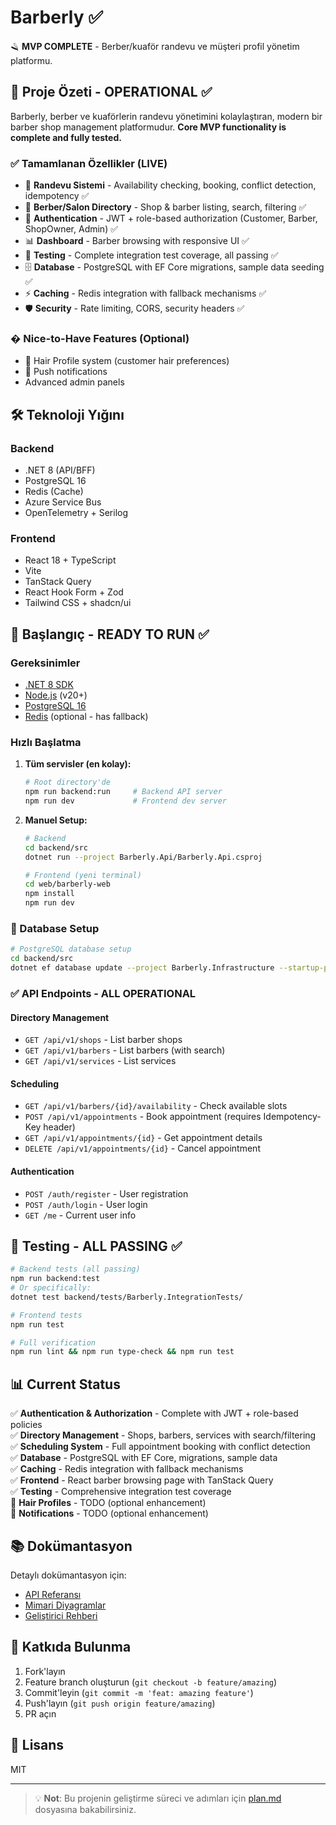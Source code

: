 # Barberly ✅

🪒 **MVP COMPLETE** - Berber/kuaför randevu ve müşteri profil yönetim platformu.

## 🎯 Proje Özeti - OPERATIONAL ✅

Barberly, berber ve kuaförlerin randevu yönetimini kolaylaştıran, modern bir barber shop management platformudur. **Core MVP functionality is complete and fully tested.**

### ✅ Tamamlanan Özellikler (LIVE)

- 📅 **Randevu Sistemi** - Availability checking, booking, conflict detection, idempotency ✅
- 🏪 **Berber/Salon Directory** - Shop & barber listing, search, filtering ✅
- 🔐 **Authentication** - JWT + role-based authorization (Customer, Barber, ShopOwner, Admin) ✅
- 📊 **Dashboard** - Barber browsing with responsive UI ✅
- 🧪 **Testing** - Complete integration test coverage, all passing ✅
- 🗄️ **Database** - PostgreSQL with EF Core migrations, sample data seeding ✅
- ⚡ **Caching** - Redis integration with fallback mechanisms ✅
- 🛡️ **Security** - Rate limiting, CORS, security headers ✅

### � Nice-to-Have Features (Optional)
- 👤 Hair Profile system (customer hair preferences)
- 📱 Push notifications
- Advanced admin panels

## 🛠️ Teknoloji Yığını

### Backend
- .NET 8 (API/BFF)
- PostgreSQL 16
- Redis (Cache)
- Azure Service Bus
- OpenTelemetry + Serilog

### Frontend
- React 18 + TypeScript
- Vite
- TanStack Query
- React Hook Form + Zod
- Tailwind CSS + shadcn/ui

## 🚀 Başlangıç - READY TO RUN ✅

### Gereksinimler

- [.NET 8 SDK](https://dotnet.microsoft.com/download)
- [Node.js](https://nodejs.org/) (v20+)
- [PostgreSQL 16](https://www.postgresql.org/)
- [Redis](https://redis.io/) (optional - has fallback)

### Hızlı Başlatma

1. **Tüm servisler (en kolay):**
   ```bash
   # Root directory'de
   npm run backend:run     # Backend API server
   npm run dev             # Frontend dev server
   ```

2. **Manuel Setup:**
   ```bash
   # Backend
   cd backend/src
   dotnet run --project Barberly.Api/Barberly.Api.csproj

   # Frontend (yeni terminal)
   cd web/barberly-web
   npm install
   npm run dev
   ```

### 🔧 Database Setup
```bash
# PostgreSQL database setup
cd backend/src
dotnet ef database update --project Barberly.Infrastructure --startup-project Barberly.Api --context BarberlyDbContext
```

### ✅ API Endpoints - ALL OPERATIONAL

#### Directory Management
- `GET /api/v1/shops` - List barber shops
- `GET /api/v1/barbers` - List barbers (with search)
- `GET /api/v1/services` - List services

#### Scheduling  
- `GET /api/v1/barbers/{id}/availability` - Check available slots
- `POST /api/v1/appointments` - Book appointment (requires Idempotency-Key header)
- `GET /api/v1/appointments/{id}` - Get appointment details
- `DELETE /api/v1/appointments/{id}` - Cancel appointment

#### Authentication
- `POST /auth/register` - User registration
- `POST /auth/login` - User login
- `GET /me` - Current user info

## 🧪 Testing - ALL PASSING ✅

```bash
# Backend tests (all passing)
npm run backend:test
# Or specifically:
dotnet test backend/tests/Barberly.IntegrationTests/

# Frontend tests  
npm run test

# Full verification
npm run lint && npm run type-check && npm run test
```

## 📊 Current Status

✅ **Authentication & Authorization** - Complete with JWT + role-based policies  
✅ **Directory Management** - Shops, barbers, services with search/filtering  
✅ **Scheduling System** - Full appointment booking with conflict detection  
✅ **Database** - PostgreSQL with EF Core, migrations, sample data  
✅ **Caching** - Redis integration with fallback mechanisms  
✅ **Frontend** - React barber browsing page with TanStack Query  
✅ **Testing** - Comprehensive integration test coverage  
🚧 **Hair Profiles** - TODO (optional enhancement)  
🚧 **Notifications** - TODO (optional enhancement)

## 📚 Dokümantasyon

Detaylı dokümantasyon için:
- [API Referansı](docs/api/openapi.yaml)
- [Mimari Diyagramlar](docs/architecture/)
- [Geliştirici Rehberi](.github/copilot-instructions.md)

## 🤝 Katkıda Bulunma

1. Fork'layın
2. Feature branch oluşturun (`git checkout -b feature/amazing`)
3. Commit'leyin (`git commit -m 'feat: amazing feature'`)
4. Push'layın (`git push origin feature/amazing`)
5. PR açın

## 📝 Lisans

MIT

---

> 💡 **Not**: Bu projenin geliştirme süreci ve adımları için [plan.md](docs/plan.md) dosyasına bakabilirsiniz.
